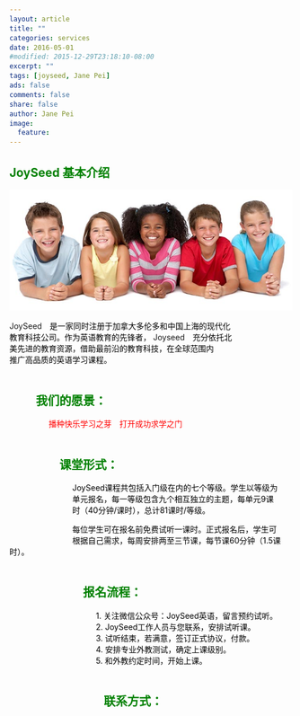 ```yaml
---
layout: article
title: ""
categories: services
date: 2016-05-01
#modified: 2015-12-29T23:18:10-08:00
excerpt: ""
tags: [joyseed, Jane Pei]
ads: false
comments: false
share: false
author: Jane Pei
image:
  feature:
---
```

## <font color="green">JoySeed 基本介绍</font>
<div align="center">
<img src="../images/kids-001.jpg"  alt="class struct"/>
</div>

JoySeed&emsp;<font color="black">是一家同时注册于加拿大多伦多和中国上海的现代化     <br/>
教育科技公司。作为英语教育的先锋者，</font> Joyseed&emsp;<font color="black">充分依托北     <br/>
美先进的教育资源，借助最前沿的教育科技，在全球范围内      <br/>
推广高品质的英语学习课程。                                <br/><br/></font>

## <font color="green">&emsp;&emsp;  我们的愿景：</font>              
&emsp;&emsp;&emsp;&emsp;&emsp;<font color="red">播种快乐学习之芽&emsp;打开成功求学之门        <br/><br/></font>

## <font color="green">&emsp;&emsp;&emsp;&emsp; 课堂形式： </font>                  
&emsp;&emsp;&emsp;&emsp;&emsp;&emsp;&emsp;&emsp;<font color="black">JoySeed课程共包括入门级在内的七个等级。学生以等级为     <br/>
&emsp;&emsp;&emsp;&emsp;&emsp;&emsp;&emsp;&emsp;单元报名，每一等级包含九个相互独立的主题，每单元9课     <br/>
&emsp;&emsp;&emsp;&emsp;&emsp;&emsp;&emsp;&emsp;时（40分钟/课时），总计81课时/等级。                    <br/></font>
  
&emsp;&emsp;&emsp;&emsp;&emsp;&emsp;&emsp;&emsp;<font color="black">每位学生可在报名前免费试听一课时。正式报名后，学生可           <br/>
&emsp;&emsp;&emsp;&emsp;&emsp;&emsp;&emsp;&emsp;根据自己需求，每周安排两至三节课，每节课60分钟（1.5课时）。    <br/><br/></font>

## <font color="green">&emsp;&emsp;&emsp;&emsp;&emsp;&emsp; 报名流程： </font>            
&emsp;&emsp;&emsp;&emsp;&emsp;&emsp;&emsp;&emsp;&emsp;&emsp;&emsp;<font color="black">1.	关注微信公众号：JoySeed英语，留言预约试听。          <br/>
&emsp;&emsp;&emsp;&emsp;&emsp;&emsp;&emsp;&emsp;&emsp;&emsp;&emsp;2.	JoySeed工作人员与您联系，安排试听课。                <br/>
&emsp;&emsp;&emsp;&emsp;&emsp;&emsp;&emsp;&emsp;&emsp;&emsp;&emsp;3.	试听结束，若满意，签订正式协议，付款。               <br/>
&emsp;&emsp;&emsp;&emsp;&emsp;&emsp;&emsp;&emsp;&emsp;&emsp;&emsp;4.	安排专业外教测试，确定上课级别。                     <br/>
&emsp;&emsp;&emsp;&emsp;&emsp;&emsp;&emsp;&emsp;&emsp;&emsp;&emsp;5.	和外教约定时间，开始上课。                           <br/><br/></font>
  
## <font color="green">&emsp;&emsp;&emsp;&emsp;&emsp;&emsp;&emsp;&emsp;联系方式：</font>   

